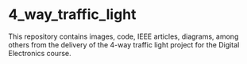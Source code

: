 # 4_way_traffic_light
This repository contains images, code, IEEE articles, diagrams, among others from the delivery of the 4-way traffic light project for the Digital Electronics course.
